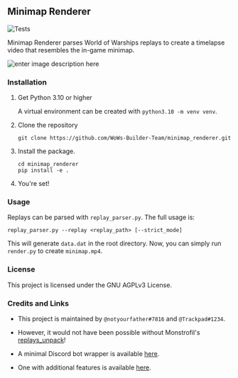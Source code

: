 ## Minimap Renderer

![Tests](https://github.com/WoWs-Builder-Team/minimap_renderer/actions/workflows/tests.yml/badge.svg)

Minimap Renderer parses World of Warships replays to create a timelapse video that resembles the in-game minimap.

![enter image description here](images/minimap.gif)

### Installation
1. Get Python 3.10 or higher

	A virtual environment can be created with `python3.10 -m venv venv`.

2. Clone the repository
	```
	git clone https://github.com/WoWs-Builder-Team/minimap_renderer.git
	```
3. Install the package.
	```
	cd minimap_renderer
	pip install -e .
	```
4. You're set!

### Usage
Replays can be parsed with `replay_parser.py`. The full usage is:
```
replay_parser.py --replay <replay_path> [--strict_mode]
```
This will generate `data.dat` in the root directory. Now, you can simply run `render.py` to create `minimap.mp4`.

### License

This project is licensed under the GNU AGPLv3 License.

### Credits and Links

- This project is maintained by `@notyourfather#7816` and `@Trackpad#1234`.

- However, it would not have been possible without Monstrofil's [replays_unpack](https://github.com/Monstrofil/replays_unpack)!

- A minimal Discord bot wrapper is available [here](https://github.com/WoWs-Builder-Team/minimap_renderer_bot).

- One with additional features is available [here](https://github.com/padtrack/track).